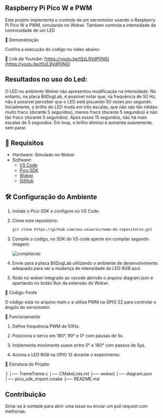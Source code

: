 ## Raspberry Pi Pico W e PWM

Este projeto implementa o controle de um servomotor usando o Raspberry Pi Pico W e PWM, simulando no Wokwi.
Tambem controla a intensidade da luminosidade de um LED

🎥 Demonstração

Confira a execução do código no vídeo abaixo:

🔗 Link de Youtube: [https://youtu.be/tSzL9VdP0N0](https://youtu.be/tSzL9VdP0N0)

## Resultados no uso do Led:

O LED no ambiente Wokwi não apresentou modificação na intensidade. No entanto, na placa BitDogLab, é possível notar que, na frequência de 50 Hz, não é possível perceber que o LED está piscando 50 vezes por segundo. Inicialmente, o brilho do LED muda em três escalas, que não são tão nítidas: muito fraco (durante 5 segundos), menos fraco (durante 5 segundos) e não tão fraco (durante 5 segundos). Após esses 15 segundos, não há mais escalas de 5 segundos. Em loop, o brilho diminui e aumenta suavemente, sem parar.

## 📌 Requisitos
- *Hardware*: Simulado no Wokwi
- *Software*:
  - [VS Code](https://code.visualstudio.com/)
  - [Pico SDK](https://github.com/raspberrypi/pico-sdk)
  - [Wokwi](https://wokwi.com/)
  - [GitHub](https://github.com/)

## 🛠️ Configuração do Ambiente
1. Instale o *Pico SDK* e configure no VS Code.
2. Clone este repositório:
   ```bash
   git clone https://github.com/seu-usuario/nome-do-repositorio.git
   

3. Compile o código, no SDK do VS code aperte em compilar segundo imagem:
   
   ![compilacao](TP_compilar.jpg)

4. Envie para a placa BitDogLab utilizando o ambiente de desenvolvimento adequado para ver a mudança de intensidade do LED RGB azul.

5. Rode no wokwi integrado ao vscode abrindo o arquivo diagram.json e apertando no botão Run da extensão do Wokwi.

📜 Código-Fonte

O código está no arquivo main.c e utiliza PWM na GPIO 22 para controlar o ângulo do servomotor.

🔧 Funcionamento

1. Define frequência PWM de 50Hz.


2. Posiciona o servo em 180°, 90° e 0° com pausas de 5s.


3. Implementa movimento suave entre 0° e 180° com passos de 5µs.


4. Aciona o LED RGB na GPIO 12 durante o experimento.



📂 Estrutura do Projeto

├
│── TremeTreme.c
│── CMakeLists.txt
├── wokwi/
│── diagram.json
│── pico_sdk_import.cmake
├── README.md

## Contribuição

Sinta-se à vontade para abrir uma issue ou enviar um pull request com melhorias.


